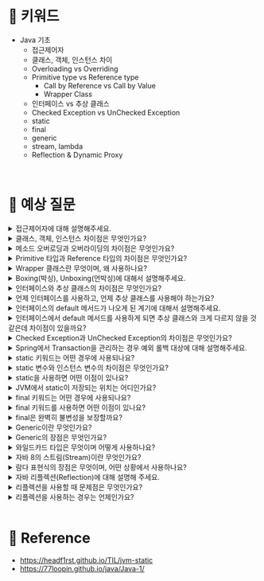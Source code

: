 # 📍 키워드
- Java 기초
    - 접근제어자
    - 클래스, 객체, 인스턴스 차이
    - Overloading vs Overriding
    - Primitive type vs Reference type
        - Call by Reference vs Call by Value
        - Wrapper Class
    - 인터페이스 vs 추상 클래스
    - Checked Exception vs UnChecked Exception
    - static
    - final
    - generic
    - stream, lambda
    - Reflection & Dynamic Proxy

<br>

# 📍 예상 질문
<details>
<summary>접근제어자에 대해 설명해주세요.</summary>
<div markdown="1">

- 자바에서 접근 제어자는 클래스, 변수, 메소드 및 생성자에 대한 접근 수준을 설정하는 데 사용됩니다. 접근 제어자의 목적은 데이터 은닉과 캡슐화를 제공하여, 클래스 내부의 세부 구현을 외부로부터 보호하고, 객체 지향 프로그래밍의 원칙을 강화하는 것입니다. 자바에는 네 가지 접근 제어자가 있습니다: public, protected, default(접근 제어자를 명시하지 않는 경우), private.

1. public: public으로 선언된 클래스, 메소드, 변수는 다른 모든 클래스에서 접근할 수 있습니다. 즉, 어떤 클래스에서든 접근이 가능합니다.
2. protected: protected로 선언된 변수와 메소드는 같은 패키지 안의 다른 클래스 또는 다른 패키지에 있는 서브 클래스에서 접근할 수 있습니다.
3. default: 별도의 접근 제어자를 지정하지 않으면, 클래스, 변수, 메소드는 default 접근 제어를 가집니다. 이는 같은 패키지 내의 클래스에서만 접근할 수 있음을 의미합니다. 다른 패키지에서는 접근할 수 없습니다.
4. private: private로 선언된 변수와 메소드는 해당 변수와 메소드가 선언된 클래스 내에서만 접근할 수 있습니다. 클래스 외부에서는 접근할 수 없어, 가장 제한적인 접근 수준을 제공합니다.

</div>
</details>
<details>
<summary>클래스, 객체, 인스턴스 차이점은 무엇인가요?</summary>
<div markdown="1">

1. 클래스(Class): 클래스는 객체를 생성하기 위한 템플릿 또는 설계도입니다. 클래스는 객체의 상태를 나타내는 필드(변수)와 객체의 행동을 정의하는 메소드(함수)로 구성됩니다. 클래스는 객체의 설계도 역할을 하며, 실제 사용을 위해서는 이를 기반으로 객체를 생성해야 합니다.
2. 객체(Object): 객체는 클래스에 정의된 내용을 바탕으로 메모리에 할당된 실체입니다. 즉, 클래스를 기반으로 생성된 런타임 엔티티입니다. 
3, 인스턴스(Instance): 인스턴스는 객체와 거의 같은 의미로 사용되지만, 클래스와의 관계에 초점을 맞춥니다. 즉, 인스턴스는 특정 클래스로부터 생성된 객체를 의미합니다. 특정 클래스 타입의 객체가 메모리에 할당되어 실제로 사용될 때, 그 객체를 그 클래스의 인스턴스라고 합니다. 예를 들어, 자동차 클래스로부터 생성된 객체는 자동차 클래스의 인스턴스입니다.

- 요약하자면, 클래스는 객체의 설계도이며, 객체는 클래스를 기반으로 생성된 실체입니다. 인스턴스는 특정 클래스로부터 생성된 객체를 지칭하는 데 사용되는 용어로, 클래스와 객체 사이의 관계를 강조합니다.

</div>
</details>
<details>
<summary>메소드 오버로딩과 오버라이딩의 차이점은 무엇인가요?</summary>
<div markdown="1">

- 메소드 오버로딩(Method Overloading)
    - 메소드 오버로딩은 같은 이름을 가진 메소드를 클래스 내에 여러 개 정의하는 것을 의미합니다.
    - 오버로딩된 메소드들은 매개변수의 타입, 개수 또는 순서가 달라야 합니다.
    - 오버로딩은 컴파일 타임(컴파일 시점)에 결정됩니다. 즉, 컴파일러는 메소드를 호출할 때 제공된 매개변수의 타입과 개수를 기반으로 어떤 메소드를 사용할지 결정합니다. (컴파일 다형성)
    - 오버로딩의 목적은 같은 기능을 수행하지만, 다른 매개변수를 받아야 할 때 코드의 가독성과 재사용성을 높이는 것입니다.

- 메소드 오버라이딩(Method Overriding)
    - 메소드 오버라이딩은 서브 클래스에서 수퍼 클래스로부터 상속받은 메소드의 구현을 재정의하는 것을 의미합니다.
    - 오버라이딩된 메소드는 수퍼 클래스의 메소드와 같은 이름, 같은 매개변수, 같은 반환 타입을 가져야 합니다.
    - 오버라이딩은 런타임(실행 시점)에 결정됩니다. 즉, 객체의 타입을 기반으로 어떤 메소드가 호출될지 결정됩니다. (런타임 다형성)
    - 오버라이딩의 목적은 상속받은 메소드를 서브 클래스가 특정한 방식으로 동작하도록 변경하는 것입니다.

- 요약하면, 메소드 오버로딩은 같은 클래스 내에서 같은 이름의 메소드를 매개변수를 달리하여 여러 번 정의하는 것이고, 메소드 오버라이딩은 서브 클래스에서 수퍼 클래스의 메소드를 재정의하는 것입니다.

</div>
</details>
<details>
<summary>Primitive 타입과 Reference 타입의 차이점은 무엇인가요?</summary>
<div markdown="1">

- Primitive 타입 (기본 타입)
    - 정의: 기본 타입은 자바에서 미리 정의되어 있고, 이름이 키워드로 지정된 8가지 타입을 말합니다. 이에는 byte, short, int, long, float, double, char, boolean이 포함됩니다.
    - 저장되는 값: 기본 타입의 변수는 실제 값을 메모리에 직접 저장합니다.
    - 메모리 사용: 기본 타입의 값은 스택 메모리 영역에 저장됩니다. 이로 인해 처리 속도가 빠릅니다.
    - 초기값: 각 기본 타입은 명시적으로 초기화하지 않을 경우 자동으로 기본값을 가집니다. 예를 들어, int의 기본값은 0, boolean의 기본값은 false입니다.
- Reference 타입 (참조 타입)
    - 정의: 참조 타입은 기본 타입을 제외한 타입으로, 클래스, 인터페이스, 배열 등이 있습니다. 참조 타입의 변수는 객체의 참조(주소)를 저장합니다.
    - 저장되는 값: 참조 타입의 변수는 메모리에 객체가 저장된 주소를 가리키며, 실제 데이터는 힙 메모리 영역에 저장됩니다.
    - 메모리 사용: 객체는 힙 메모리에 저장되고, 이 힙 영역은 실행 시간 동안 동적으로 할당 및 해제됩니다. 참조 타입은 스택 메모리에 참조 값만 저장하기 때문에 기본 타입에 비해 상대적으로 더 많은 메모리를 사용할 수 있습니다.
    - 초기값: 참조 타입 변수는 명시적으로 초기화하지 않으면 null 값을 가집니다. null은 아무것도 참조하지 않음을 의미합니다.
- 요약
    - Primitive 타입: 실제 값을 메모리에 직접 저장하며, 처리 속도가 빠릅니다. 기본값이 있습니다.
    - Reference 타입: 메모리에 객체의 주소를 저장하며, 객체 자체는 힙 메모리에 저장됩니다. 초기화하지 않으면 null 값을 가집니다.

</div>
</details>
<details>
<summary>Wrapper 클래스란 무엇이며, 왜 사용하나요?</summary>
<div markdown="1">

- Wrapper 클래스는 자바의 기본 타입(Primitive 타입)을 객체로 다루기 위해 사용하는 클래스입니다. 
- Wrapper 클래스의 사용 이유:
    1. 컬렉션 프레임워크와의 호환: 자바의 컬렉션 프레임워크(예: ArrayList, HashMap 등)는 객체만 저장할 수 있습니다. 기본 타입의 데이터를 이러한 컬렉션에 저장하려면, 해당 기본 타입의 Wrapper 클래스를 사용해야 합니다.
    2. 유용한 메소드 제공: Wrapper 클래스는 기본 타입의 데이터를 다루는 데 유용한 여러 메소드를 제공합니다. 예를 들어, 문자열을 해당 기본 타입의 값으로 변환하거나, 최대/최소값을 얻는 등의 작업이 이에 해당합니다.
    3. null 값 사용: 기본 타입은 null 값을 가질 수 없지만, Wrapper 클래스를 사용하면 null 값을 할당할 수 있습니다. 이는 데이터가 '없음' 또는 '정의되지 않음'을 표현해야 할 경우 유용합니다.
    4. 제네릭과의 사용: 자바의 제네릭은 기본 타입을 직접 사용할 수 없습니다. 따라서, 기본 타입 데이터를 제네릭 타입으로 사용하고 싶을 때 Wrapper 클래스를 활용합니다.

</div>
</details>
<details>
<summary>Boxing(박싱), Unboxing(언박싱)에 대해서 설명해주세요.</summary>
<div markdown="1">

- 박싱(Boxing)과 언박싱(Unboxing)은 자바에서 기본 타입(Primitive type)과 참조 타입(Reference type, 여기서는 Wrapper 클래스) 사이의 변환 과정을 말합니다. 이러한 과정은 기본 타입의 데이터를 객체로 다루기 위해 필요하며, 자바 5부터는 자동으로 이러한 변환을 처리하는 '오토 박싱(Auto Boxing)'과 '오토 언박싱(Auto Unboxing)' 기능을 제공합니다.
- 박싱은 기본 타입의 데이터를 해당하는 Wrapper 클래스의 객체로 변환하는 과정입니다.
- 언박싱은 박싱의 반대 과정으로, Wrapper 클래스의 객체를 기본 타입의 데이터로 변환하는 것을 말합니다.
- 자바 5부터는 개발자의 편의를 위해 박싱과 언박싱 과정을 자동으로 처리하는 기능을 도입했습니다. 이를 통해 기본 타입과 Wrapper 클래스 사이에서 명시적으로 변환 메서드를 호출하지 않아도 자동으로 변환됩니다.

</div>
</details>
<details>
<summary>인터페이스와 추상 클래스의 차이점은 무엇인가요?</summary>
<div markdown="1">

- 인터페이스와 추상 클래스는 자바에서 추상화를 구현하는 두 가지 주요 방법입니다. 둘 다 직접 인스턴스화할 수 없으며, 하위 클래스 또는 구현 클래스가 상세한 구현을 제공하도록 합니다. 그러나 사용 목적과 제공하는 기능에서 차이점이 있습니다.

- 인터페이스 (Interface)
    - 정의: 인터페이스는 모든 메소드가 추상 메소드(Java 8부터는 default 메소드와 static 메소드를 제외한)로 선언되어야 하는 타입입니다. 인터페이스는 어떤 클래스가 구현해야 하는 행동을 정의하지만, 그 행동이 어떻게 실행되어야 하는지에 대해서는 설명하지 않습니다.
    - 특징:
        - 인터페이스의 메소드는 기본적으로 public abstract입니다.
        - Java 8 이후로는 default 메소드와 static 메소드를 사용할 수 있어, 구현 코드를 포함할 수 있게 되었습니다.
        - 필드는 public static final이어야 하므로, 변경할 수 없는 상수만 포함할 수 있습니다.
        - 하나의 클래스가 여러 인터페이스를 구현할 수 있습니다.
    - 사용 목적: 인터페이스는 다중 상속을 지원합니다. 이를 통해 서로 관련 없는 클래스들이 인터페이스를 구현함으로써 동일한 인터페이스 타입으로 처리될 수 있도록 합니다.

- 추상 클래스 (Abstract Class)
    - 정의: 추상 클래스는 하나 이상의 추상 메소드를 포함할 수 있는 클래스입니다. 추상 클래스는 이러한 추상 메소드의 실제 구현을 자식 클래스에게 강제합니다.
    - 특징:
        - 추상 클래스는 abstract 키워드를 사용하여 선언됩니다.
        - 추상 메소드뿐만 아니라 구현된 메소드도 포함할 수 있습니다.
        - 필드, 생성자, 정적 메소드 등을 포함할 수 있습니다.
        - 추상 클래스는 다른 클래스가 상속받을 수 있지만, 자바에서는 단일 상속만 지원하므로 하나의 추상 클래스만 상속받을 수 있습니다.
    - 사용 목적: 추상 클래스는 상속을 통한 다형성을 제공합니다. 공통된 기능을 구현하면서도 일부 메소드는 하위 클래스에서 구현하도록 강제하고자 할 때 사용됩니다.

- 인터페이스와 추상 클래스의 주요 차이점
    - 다중 구현: 클래스는 여러 인터페이스를 구현할 수 있지만, 하나의 추상 클래스만 상속받을 수 있습니다.
    - 메소드 구현: 인터페이스는 Java 8 이전에는 구현된 메소드를 가질 수 없었지만, 추상 클래스는 구현된 메소드를 가질 수 있습니다.
    - 구성 요소: 인터페이스는 static이거나 final인 필드만 가질 수 있으며, 추상 클래스는 이러한 제한 없이 필드를 가질 수 있습니다.
    - 생성자: 인터페이스에는 생성자가 없지만, 추상 클래스에는 생성자가 있어서 하위 클래스가 객체를 초기화할 때 사용할 수 있습니다.

</div>
</details>
<details>
<summary>언제 인터페이스를 사용하고, 언제 추상 클래스를 사용해야 하는가요?</summary>
<div markdown="1">

- 인터페이스를 사용해야 할 때:
1. 다중 구현이 필요한 경우: 자바는 다중 상속을 지원하지 않지만, 한 클래스가 여러 인터페이스를 구현할 수 있습니다. 서로 다른 클래스들이 공통의 계약(contract)을 공유해야 하지만, 그 구현이 서로 다를 때 인터페이스를 사용합니다.
2. 모듈 간의 결합도를 낮추고자 할 때: 인터페이스를 사용하면 구현체의 내부 로직에 대한 의존 없이, 단지 인터페이스가 정의하는 메소드 시그니처에만 의존하게 됩니다. 이는 모듈 간의 결합도를 낮추고 유지보수성을 향상시킵니다.
3. 확장성이 중요한 경우: 인터페이스는 시스템을 확장하기 위한 유연한 방법을 제공합니다. 새로운 기능이 필요할 때 기존 코드를 변경하지 않고 인터페이스에 새로운 메소드를 추가하거나 새로운 인터페이스를 정의함으로써 확장할 수 있습니다.

- 추상 클래스를 사용해야 할 때:
1. 공통된 코드를 공유하고 싶을 때: 추상 클래스를 사용하면 구현 코드를 하위 클래스에 상속할 수 있습니다. 여러 클래스에서 공통으로 사용되는 메소드나 필드가 있을 경우, 이를 추상 클래스에 정의하여 코드 중복을 줄일 수 있습니다.
2. 기본적인 행동을 정의하고 일부만 변경하고자 할 때: 추상 클래스는 기본적인 실행 로직을 구현하고, 하나 또는 그 이상의 메소드를 추상 메소드로 남겨서 하위 클래스에서 이를 구현하도록 할 수 있습니다. 이는 '템플릿 메소드 패턴'과 같은 디자인 패턴을 구현할 때 유용합니다.
3. 컴파일 시간에 서브 클래스 구현을 강제하고 싶을 때: 추상 클래스에 추상 메소드를 선언함으로써, 이를 상속받는 모든 클래스가 해당 메소드를 구현하도록 강제할 수 있습니다. 이는 인터페이스도 마찬가지이지만, 추상 클래스는 이와 더불어 공통의 구현을 제공할 수 있습니다.

</div>
</details>
<details>
<summary>인터페이스의 default 메서드가 나오게 된 계기에 대해서 설명해주세요.</summary>
<div markdown="1">

- 인터페이스의 default 메서드는 자바 8에서 도입되었으며, 이러한 기능이 추가된 주된 계기는 호환성 유지와 함수형 프로그래밍의 도입, 특히 람다 표현식의 지원을 용이하게 하기 위함입니다.

- 호환성 유지
    - 자바는 널리 사용되는 언어이며, 많은 라이브러리와 애플리케이션이 자바를 기반으로 개발되었습니다. 인터페이스에 새로운 메서드를 추가하는 것은 이전에 개발된 코드에 큰 영향을 줄 수 있습니다. 인터페이스에 새로운 메서드를 추가하면, 이 인터페이스를 구현한 모든 클래스에서 새로운 메서드를 구현해야 합니다. 이는 기존 코드의 호환성을 해치고, 많은 추가 작업을 필요로 합니다.
    - default 메서드는 이러한 문제를 해결합니다. 인터페이스에 새로운 기능을 추가하면서도, 기존에 이 인터페이스를 구현한 코드를 변경하지 않아도 되도록 해줍니다. default 메서드는 기본 구현을 제공하므로, 인터페이스를 구현한 기존 코드는 변경 없이 그대로 작동합니다. 따라서, 라이브러리나 프레임워크 개발자들은 기존 코드의 호환성을 유지하면서도 새로운 기능을 인터페이스에 추가할 수 있게 되었습니다.

- 함수형 프로그래밍의 도입
    - 자바 8에서는 함수형 프로그래밍 패러다임을 지원하기 위한 여러 기능이 도입되었습니다. 람다 표현식의 도입은 이러한 변화 중 하나였으며, 자바에서 함수형 인터페이스(functional interface)의 개념을 강화하는 데 중요한 역할을 했습니다. 함수형 인터페이스는 하나의 추상 메서드만을 가지며, 람다 표현식을 통해 이를 간결하게 구현할 수 있습니다.
    - default 메서드의 도입은 인터페이스에 추가적인 메서드를 제공하면서도, 해당 인터페이스가 함수형 인터페이스로서의 역할을 계속 유지할 수 있도록 해줍니다. 즉, 인터페이스에 새로운 메서드를 추가하더라도 추상 메서드의 수가 변하지 않게 하여, 람다 표현식과의 호환성을 유지할 수 있습니다.

- 결론적으로, default 메서드는 기존 코드의 호환성을 유지하고, 라이브러리 및 애플리케이션의 점진적인 개선을 용이하게 하며, 자바의 함수형 프로그래밍 기능을 강화하는 데 중요한 역할을 합니다.

</div>
</details>
<details>
<summary>인터페이스에서 default 메서드를 사용하게 되면 추상 클래스와 크게 다르지 않을 것 같은데 차이점이 있을까요?</summary>
<div markdown="1">

- 추상클래스와 인터페이스의 목적이 다릅니다. 추상 클래스는 코드의 중복을 제거하고 부모의 기능을 재사용을 하기 위해 사용하며, 단일 상속밖에 안된다는 단점이 있고, 인터페이스는 코드의 유연한 설계를 위해 사용하는 것이고, 다중 구현이 가능합니다. 따라서, 상황에 맞게 적절하게 사용 할 필요가 있습니다.

- 상속과 구현
    - 추상 클래스: 하나의 추상 클래스만 상속받을 수 있습니다. 이는 자바가 단일 상속만을 지원하기 때문입니다. 추상 클래스는 상태(필드)와 행동(메서드)을 상속할 수 있습니다.
    - 인터페이스: 하나의 클래스가 여러 인터페이스를 구현할 수 있습니다. 인터페이스는 메서드 선언과 default 메서드 구현을 통해 행동만을 제공하며, 전통적으로 상태(필드)를 제공하지 않습니다. (인터페이스에서 정적 또는 final 필드를 선언할 수는 있지만, 이는 인터페이스의 구현체가 공유하는 상수일 뿐입니다.)
- 상태 관리
    - 추상 클래스: 상태(필드)를 가질 수 있으며, 이 상태를 통해 객체의 상태를 관리할 수 있습니다. 또한, 비공개(private) 필드와 메서드를 통해 캡슐화를 구현할 수 있습니다.
    - 인터페이스: 자바 8 이전에는 상태를 가질 수 없었으며, 모든 필드는 public static final이어야 했습니다. 자바 8 이후로 default 메서드와 static 메서드를 가질 수 있게 되었지만, 여전히 인스턴스 필드를 가질 수 없으멀로 상태를 직접 관리할 수 없습니다.
- 생성자
    - 추상 클래스: 생성자를 가질 수 있습니다. 이를 통해 하위 클래스의 객체 생성 시 초기화 과정을 제어할 수 있습니다.
    - 인터페이스: 생성자를 가질 수 없습니다. 인터페이스는 직접 인스턴스화될 수 없으며, 구현체가 초기화 과정을 관리합니다.

</div>
</details>
<details>
<summary>Checked Exception과 UnChecked Exception의 차이점은 무엇인가요?</summary>
<div markdown="1">

- Checked Exception
    - 컴파일 시점에 확인됩니다. 즉, 컴파일러는 메서드에서 발생할 수 있는 Checked Exception을 선언하거나 처리하도록 강제합니다. 이를 통해 개발자가 예외를 명시적으로 처리하도록 유도합니다.
    - java.lang.Exception 클래스를 직접 또는 간접적으로 상속하지만, RuntimeException을 상속하지 않는 모든 예외가 여기에 해당합니다.
    - 일반적으로 외부의 영향(파일 입출력 오류, 네트워크 문제 등)으로 인해 발생할 수 있는 상황에서 사용됩니다.
    - 예를 들어, IOException, SQLException 등이 Checked Exception에 속합니다.
- Unchecked Exception
    - 런타임 시점에 확인됩니다. 즉, 컴파일러가 예외를 처리하거나 선언하도록 강제하지 않습니다. 개발자는 이러한 예외를 처리하기로 선택할 수 있지만, 필수는 아닙니다.
    - java.lang.RuntimeException과 그 하위 클래스들이 이 범주에 속합니다.
    - 일반적으로 프로그램의 버그나 잘못된 사용으로 인해 발생합니다. 예를 들어, 잘못된 타입 변환, 배열의 잘못된 인덱스 접근, null 참조 등이 이에 해당합니다.
    - 예를 들어, NullPointerException, IndexOutOfBoundsException, ClassCastException 등이 Unchecked Exception에 속합니다.

</div>
</details>
<details>
<summary>Spring에서 Transaction을 관리하는 경우 예외 롤백 대상에 대해 설명해주세요.</summary>
<div markdown="1">

- Unchecked Exception과 Error: 기본적으로 Spring은 RuntimeException (즉, Unchecked Exception)과 Error가 발생할 경우 트랜잭션을 롤백합니다. 이는 Spring의 기본 정책으로, 대부분의 경우 이러한 예외는 복구할 수 없는 심각한 문제를 나타내므로 트랜잭션을 롤백하는 것이 합리적입니다.
- Checked Exception: 기본적으로 Spring은 Checked Exception이 발생해도 트랜잭션을 롤백하지 않습니다. Checked Exception은 일반적으로 복구 가능한 예외 상황을 나타내며, 애플리케이션 코드에서 이를 적절히 처리할 수 있다고 가정하기 때문입니다.

- Spring에서는 @Transactional 어노테이션을 사용하여 트랜잭션 관리를 선언적으로 처리합니다. 이 어노테이션을 사용하면, 롤백을 위한 예외 처리 규칙을 커스터마이징할 수 있습니다.
    - rollbackFor: 특정 예외 타입이나 그 하위 타입의 예외가 발생했을 때 롤백을 수행하도록 설정할 수 있습니다. Checked Exception을 명시적으로 롤백 대상으로 지정할 때 유용합니다.
    - noRollbackFor: 특정 예외 타입에 대해서는 롤백을 수행하지 않도록 설정할 수 있습니다. 예를 들어, 특정 비즈니스 예외가 발생했을 때는 롤백하지 않도록 설정할 수 있습니다.

</div>
</details>
<details>
<summary>static 키워드는 어떤 경우에 사용되나요?</summary>
<div markdown="1">

- static은 클래스 멤버라고 하며, 클래스 로더가 클래스를 로딩해서 메소드 메모리 영역에 적재할 때 클래스별로 관리됩니다.
- static 키워드를 통해 생성된 정적멤버들은 PermGen 또는 Metaspace에 저장되며 저장된 메모리는 모든 객체가 공유하며 하나의 멤버를 어디서든지 참조할 수 있는 장점이 있습니다.
- 그러나, GC의 관리 영역 밖에 존재하기 때문에 프로그램 종료시까지 메모리가 할당된 채로 존재합니다. 너무 남발하게 되면 시스템 성능에 악영향을 줄 수 있습니다.

- 클래스 레벨의 멤버(필드, 메서드, 블록)를 선언하는 데 사용됩니다. static으로 선언된 멤버는 해당 클래스의 모든 인스턴스에 대해 공유되며, 클래스가 메모리에 로드될 때 한 번만 생성됩니다. 이러한 특징 때문에 static 멤버는 클래스 인스턴스 없이도 접근 가능합니다.

</div>
</details>
<details>
<summary>static 변수와 인스턴스 변수의 차이점은 무엇인가요?</summary>
<div markdown="1">

- 공유성: static 변수는 클래스 레벨에서 공유되는 반면, 인스턴스 변수는 각 객체 인스턴스에 고유합니다.
- 메모리 할당: static 변수는 클래스가 메모리에 로드될 때 한 번만 할당되고, 인스턴스 변수는 객체가 생성될 때마다 각 인스턴스마다 새로 할당됩니다.
- 접근성: static 변수는 클래스 이름을 통해 어디서든 접근할 수 있지만, 인스턴스 변수에 접근하려면 해당 객체의 인스턴스가 필요합니다.

</div>
</details>
<details>
<summary>static을 사용하면 어떤 이점이 있나요?</summary>
<div markdown="1">

1. 메모리 효율성
    - static 변수는 클래스가 메모리에 로드될 때 단 한 번만 할당되며, 이후 해당 클래스의 모든 인스턴스가 이 메모리를 공유합니다. 이는 같은 값을 가지는 변수를 각 인스턴스마다 별도로 저장할 필요가 없어 메모리 사용을 줄여줍니다.
2. 공유 데이터 관리
    - static 변수는 클래스의 모든 인스턴스에 의해 공유됩니다. 이를 통해 애플리케이션 내에서 공유되어야 하는 데이터(예: 설정 정보, 카운터 등)를 쉽게 관리할 수 있습니다.
3. 클래스 레벨의 메서드 접근
    - static 메서드는 인스턴스를 생성하지 않고도 호출할 수 있습니다. 이는 유틸리티 함수나 헬퍼 함수 같이 객체의 상태에 의존하지 않는 작업을 수행하는 데 유용합니다. 예를 들어, Math.sqrt() 메서드는 인스턴스 상태와 무관하게 동작하므로 static으로 선언됩니다.
4. 초기화 블록
    - static 초기화 블록을 사용하여 클래스 변수를 초기화하는 복잡한 로직을 구현할 수 있습니다. 이 초기화 블록은 클래스가 메모리에 로드될 때 단 한 번만 실행되며, 복잡한 초기화 작업을 수행하는 데 유용합니다.
5. 싱글턴 패턴 구현
    - static 변수와 메서드는 싱글턴 패턴 구현에 필수적입니다. 싱글턴 패턴은 특정 클래스의 인스턴스가 하나만 생성되어야 할 때 사용되며, static을 통해 이를 간단하게 구현할 수 있습니다.

</div>
</details>
<details>
<summary>JVM에서 static이 저장되는 위치는 어디인가요?</summary>
<div markdown="1">

- Java 7에서는 정적 멤버 변수가 PermGen(Method Area)에 저장되었습니다.
- 하지만 메모리 관리상의 문제로 인해 PermGen 영역이 사라지고 Metaspace 영역이 등장하면서, 정적 멤버 변수는 힙에 저장이 되도록 변경 되었습니다.
 
</div>
</details>
<details>
<summary>final 키워드는 어떤 경우에 사용되나요?</summary>
<div markdown="1">

- final 키워드는 주로 불변성을 부여하는 목적으로 사용됩니다.
1. 변수에 사용될 경우
    - 로컬 변수: final로 선언된 로컬 변수는 한 번 할당된 값을 변경할 수 없습니다. 이는 데이터의 불변성을 보장하는 데 유용합니다.
    - 필드(멤버 변수): 클래스의 필드에 final을 사용하면, 이 필드는 객체 생성 시 할당된 값을 변경할 수 없습니다. 객체마다 고유한 상수 값을 가질 때 유용합니다. final 필드는 선언 시, 또는 생성자 내에서 초기화해야 합니다.
    - 매개변수: 메서드의 매개변수를 final로 선언하면, 메서드 내에서 매개변수의 값을 변경할 수 없습니다. 이는 함수형 프로그래밍 패러다임에서 부수 효과(side effect)를 줄이는 데 도움이 됩니다.
2. 메서드에 사용될 경우
    - final로 선언된 메서드는 하위 클래스에서 오버라이드(재정의)할 수 없습니다. 이는 메서드의 동작을 변경할 수 없게 하여, 부모 클래스의 특정 행위가 모든 하위 클래스에서 동일하게 유지되도록 보장합니다.
3. 클래스에 사용될 경우
    - 클래스 전체에 final을 사용하면, 해당 클래스는 확장될 수 없습니다(상속 불가). 즉, 다른 클래스가 이 클래스를 상속할 수 없습니다. 이는 클래스의 동작을 변경할 수 없도록 하여, 보안과 불변성을 강화할 때 유용합니다.
- final 키워드의 사용은 객체의 불변성을 보장하고, 의도치 않은 변경으로부터 코드를 보호하는 데 도움이 됩니다.

</div>
</details>
<details>
<summary>final 키워드를 사용하면 어떤 이점이 있나요?</summary>
<div markdown="1">

1. 불변성(Immutability)의 보장
    - 변수: final을 사용한 변수는 불변의 값을 가집니다. 이는 데이터의 안전성을 향상시키며, 의도치 않은 변경으로부터 변수를 보호합니다. 불변 객체는 멀티스레드 환경에서 안전하게 공유될 수 있어, 동시성 문제를 줄이는 데 도움이 됩니다.
    - 메서드: final 메서드는 하위 클래스에서 오버라이드할 수 없습니다. 이를 통해 부모 클래스의 핵심 로직이 변경되지 않도록 보장하며, 코드의 안정성을 높일 수 있습니다.
    - 클래스: final 클래스는 다른 클래스에 의해 상속될 수 없습니다. 이는 클래스의 동작을 변경할 수 없게 하여, 클래스 설계의 안정성을 유지하며 보안 문제를 방지할 수 있습니다.
2. 컴파일 타임 체크
    - final 키워드를 사용함으로써 컴파일러는 불변성을 강제할 수 있으며, 이는 잠재적인 오류를 컴파일 시점에 발견하는 데 도움이 됩니다. 예를 들어, final 변수가 초기화 후에 변경되려고 하면 컴파일러는 오류를 발생시킵니다.
3. 성능 최적화
    - 컴파일러 최적화: final 변수는 변하지 않는 값이므로, 컴파일러는 이를 알고 더 효율적인 코드로 최적화할 수 있습니다. 예를 들어, final 변수에 대한 접근은 인라인화될 수 있어, 메서드 호출 오버헤드를 줄일 수 있습니다.
    - JIT 컴파일러 최적화: JVM의 JIT(Just-In-Time) 컴파일러는 런타임에 final 메서드와 클래스에 대한 추가 최적화를 수행할 수 있습니다. final 메서드는 오버라이드될 수 없기 때문에, 직접적인 메서드 호출로 해석될 수 있으며, 이는 런타임 성능을 향상시킵니다.
4. 코드의 의도와 가독성 향상
    - final 키워드의 사용은 변수, 메서드, 클래스가 변경되지 않아야 한다는 의도를 명확히 표현합니다. 이는 코드를 읽는 다른 개발자들에게 코드의 의도를 명확하게 전달하며, 코드의 가독성을 향상시킵니다.

</div>
</details>
<details>
<summary>final은 완벽히 불변성을 보장할까요?</summary>
<div markdown="1">

- final 키워드는 자바에서 변수, 메서드, 클래스에 대한 수정을 제한하지만, 완벽한 불변성(immutability)을 보장하지는 않습니다.
- 예를 들어, 객체 참조가 final이라도 그 객체의 필드가 변경될 수 있습니다(필드가 final이 아니라면).

</div>
</details>
<details>
<summary>Generic이란 무엇인가요?</summary>
<div markdown="1">

- 타입(type)의 안전성을 증가시키고, 코드 중복을 줄이기 위해 도입된 개념입니다. 제네릭을 사용하면 클래스, 인터페이스, 메서드를 정의할 때 타입(type)을 하나의 매개변수처럼 취급할 수 있습니다. 이를 통해 컴파일 시점에 타입 체크를 수행함으로써 타입 안정성을 높이고, 실행 시간에 발생할 수 있는 타입 관련 오류를 최소화할 수 있습니다.

</div>
</details>
<details>
<summary>Generic의 장점은 무엇인가요?</summary>
<div markdown="1">

1. 타입 안전성(Type Safety) 강화: 제네릭을 사용하면 컴파일 시점에 타입 체크가 가능해져, 잘못된 타입이 사용될 경우 컴파일 에러로 미리 알릴 수 있습니다. 이는 런타임에 발생할 수 있는 ClassCastException과 같은 오류를 예방해 줍니다.

2. 코드 재사용성 향상: 제네릭을 사용하면 동일한 코드를 다양한 타입에 대해 사용할 수 있습니다. 이는 코드의 재사용성을 높이고, 코드 중복을 줄여줍니다. 예를 들어, 제네릭을 사용한 단일 리스트 클래스는 다양한 타입의 객체를 저장할 수 있습니다.

3. 명시적인 타입 캐스팅 제거: 제네릭을 사용하지 않는 코드에서는 객체를 특정 타입으로 캐스팅하기 위해 명시적인 타입 캐스팅이 필요합니다. 제네릭을 사용하면 이러한 타입 캐스팅이 필요 없어져 코드가 보다 간결해지고 가독성이 향상됩니다.

4. API 설계와 사용의 명확성: 제네릭을 사용하면 메서드 시그니처나 클래스, 인터페이스의 선언에서 사용되는 타입의 의도를 명확하게 표현할 수 있습니다. 이는 API를 설계하고 사용하는 과정에서 오류를 줄이고, 사용자가 API를 보다 쉽게 이해하고 사용할 수 있게 합니다.

5. 보다 강력한 추상화 수단: 제네릭을 통해 타입 매개변수를 사용함으로써, 보다 일반적이고 유연한 코드를 작성할 수 있습니다. 이는 프로그래밍 언어에서의 추상화 수준을 한 단계 끌어올릴 수 있는 수단을 제공합니다.

</div>
</details>
<details>
<summary>와일드카드 타입은 무엇이며 어떻게 사용하나요?</summary>
<div markdown="1">

- 와일드카드 타입(Wildcard Type)은 제네릭 타입의 불확실성을 다루기 위해 자바에서 사용하는 특별한 매개변수 타입입니다. 와일드카드는 ? 기호를 사용하여 표현되며, 제네릭 타입의 범위를 제한할 수 있습니다. 와일드카드는 주로 제네릭 타입의 상한(Upper Bounded Wildcards)과 하한(Lower Bounded Wildcards)을 지정하는 데 사용됩니다.
- 상한 와일드카드(Upper Bounded Wildcards)
    - 상한 와일드카드는 특정 타입 또는 그 타입의 하위 타입만을 허용하도록 제한합니다. ? extends Type 형태로 사용되며, Type이나 그 하위 타입의 객체들만 받을 수 있습니다.
- 하한 와일드카드(Lower Bounded Wildcards)
    - 하한 와일드카드는 특정 타입 또는 그 타입의 상위 타입만을 허용하도록 제한합니다. ? super Type 형태로 사용되며, Type이나 그 상위 타입의 객체들만 받을 수 있습니다.

</div>
</details>
<details>
<summary>자바 8의 스트림(Stream)이란 무엇인가요?</summary>
<div markdown="1">

- 자바 8에서 소개된 스트림(Stream) API는 데이터 컬렉션 처리를 위한 새로운 추상화입니다. 스트림 API를 사용하면 선언적으로(즉, 어떻게(How)가 아닌 무엇을(What)에 집중하여) 컬렉션 데이터를 처리할 수 있으며, 이는 코드의 가독성과 간결성을 높여줍니다. 또한, 스트림 API는 함수형 프로그래밍 스타일을 자바에 도입하여, 병렬 처리(parallel processing)를 포함한 고성능 데이터 처리가 가능하도록 설계되었습니다.

- 스트림(Stream)의 특징
    -  선언적 처리: 데이터를 어떻게 처리할지의 절차적인 로직 대신, 무엇을 할지에 대한 선언적인 접근을 제공합니다.
    - 불변성(Immutability): 스트림 연산은 원본 데이터를 변경하지 않고, 새로운 스트림을 반환합니다.
    - 내부 반복(Internal Iteration): 스트림 API는 '내부 반복'을 사용하여 컬렉션의 요소를 반복 처리합니다. 이는 명시적으로 반복문을 작성할 필요가 없음을 의미합니다.
    - 파이프라이닝(Pipelining): 여러 스트림 연산을 연결하여 큰 연산 파이프라인을 구성할 수 있으며, 이는 마치 물이 파이프를 통해 흐르는 것과 유사합니다.
    - 병렬 처리(Parallel Processing) 지원: 스트림 API는 '병렬 스트림'을 통해 데이터를 병렬로 처리할 수 있는 기능을 제공합니다. 이를 통해 멀티코어 프로세서의 성능을 쉽게 활용할 수 있습니다.

</div>
</details>
<details>
<summary>람다 표현식의 장점은 무엇이며, 어떤 상황에서 사용하나요?</summary>
<div markdown="1">

- 람다 표현식은 자바 8부터 도입된 기능으로, 간결하게 익명 함수를 표현할 수 있게 해주는 문법입니다. 

- 람다 표현식의 장점
    1. 코드의 간결성: 복잡한 익명 클래스를 사용하는 대신, 람다 표현식을 사용하면 보다 간결하고 읽기 쉬운 코드를 작성할 수 있습니다. 이는 코드의 양을 줄이고, 가독성을 높여줍니다
    2. 함수형 프로그래밍 지원: 람다 표현식은 함수형 프로그래밍의 개념을 자바에 도입합니다. 이를 통해 개발자는 함수를 일급 객체로 다루며, 높은 수준의 추상화와 모듈성을 달성할 수 있습니다.
    3. 병렬 처리 용이: 람다 표현식은 스트림 API와 결합하여 사용될 때, 데이터의 병렬 처리와 함수형 연산을 쉽게 구현할 수 있도록 해줍니다. 이는 멀티코어 프로세서의 효율적인 활용을 가능하게 합니다.
    4. 지연 실행(Lazy Execution): 람다 표현식을 사용하면 필요할 때까지 코드의 실행을 지연시킬 수 있습니다. 이는 성능 최적화에 도움을 줄 수 있습니다.

- 람다 표현식의 사용 상황
    1. 컬렉션 처리: 자바의 컬렉션 프레임워크와 스트림 API를 사용할 때, 람다 표현식을 활용하면 데이터를 효율적으로 처리, 필터링, 변환 및 집계할 수 있습니다.
    2. 스레드 실행: Runnable 인터페이스의 구현체를 생성할 때 람다 표현식을 사용하면, 스레드를 생성하고 실행하는 코드를 간결하게 작성할 수 있습니다.
    3. 함수형 인터페이스 사용: 자바에서 제공하는 함수형 인터페이스(Function<T,R>, Predicate<T>, Consumer<T> 등)를 사용할 때 람다 표현식을 활용하면, 명시적인 클래스 선언 없이도 인터페이스의 구현체를 쉽게 제공할 수 있습니다.

</div>
</details>
<details>
<summary>자바 리플렉션(Reflection)에 대해 설명해 주세요.</summary>
<div markdown="1">

- 자바 리플렉션(Reflection)은 런타임 시에 클래스의 정보를 조회하거나 수정할 수 있는 기능을 말합니다. 클래스의 필드(field), 메소드(method), 생성자(constructor) 등의 메타데이터를 조회하거나, 객체를 동적으로 생성하고 메소드를 호출하는 등의 작업을 할 수 있습니다. 리플렉션은 자바의 java.lang.reflect 패키지를 통해 제공됩니다.

- 리플렉션의 주요 사용 사례
    1. 런타임 시에 클래스 정보 조회: 클래스의 이름, 필드, 메소드, 어노테이션 등의 정보를 런타임 시에 조회할 수 있습니다. 이는 동적으로 객체의 상태를 분석하거나 변경해야 할 때 유용합니다.
    2. 동적 객체 생성: Class 객체를 통해 런타임 시에 객체를 동적으로 생성할 수 있습니다. 이는 클래스의 이름이 컴파일 시점에는 알려져 있지 않지만, 런타임 시에 결정되는 경우에 유용합니다.
    3. 동적 메소드 호출: 메소드의 이름을 이용하여 런타임 시에 해당 메소드를 호출할 수 있습니다. 이는 유연한 코드 작성을 가능하게 합니다.
    4. 어노테이션 처리: 런타임 시에 어노테이션 정보를 읽어와서 처리할 수 있습니다. 이는 다양한 프레임워크에서 설정 정보를 처리할 때 자주 사용됩니다.

</div>
</details>
<details>
<summary>리플렉션을 사용할 때 문제점은 무엇인가요?</summary>
<div markdown="1">

1. 성능 저하: 리플렉션을 통한 메소드 호출, 필드 접근 등은 직접적인 코드 실행보다 상대적으로 느립니다. 리플렉션은 런타임 시에 메소드를 찾고, 접근 권한을 확인하고, 호출을 수행하는 등의 추가적인 처리가 필요하기 때문에 오버헤드가 발생합니다. 성능이 중요한 애플리케이션에서는 이러한 성능 저하가 문제가 될 수 있습니다.
2. 보안 문제: 리플렉션을 사용하면 private 메소드나 필드에도 접근할 수 있게 됩니다. 이는 객체의 캡슐화를 깨뜨리고, 불필요하거나 위험한 방식으로 내부 구조를 변경할 가능성을 열어줍니다. 따라서 보안이 중요한 애플리케이션에서는 리플렉션 사용에 주의가 필요합니다.
3. 코드의 복잡성 증가: 리플렉션을 사용하는 코드는 일반적인 자바 코드에 비해 이해하기 어렵고 복잡할 수 있습니다. 리플렉션을 사용한 코드는 디버깅이 어렵고, 유지보수성이 떨어질 수 있습니다.
4. 컴파일 타임 체크의 부재: 리플렉션을 사용하면 대부분의 에러 체크가 런타임 시에 이루어집니다. 존재하지 않는 메소드나 필드에 접근하려고 할 때, 컴파일 타임이 아닌 런타임에 NoSuchMethodException, NoSuchFieldException 등의 예외가 발생합니다. 이는 개발 과정에서 버그를 조기에 발견하는 것을 어렵게 만듭니다.
5. API 변경에 대한 취약성: 리플렉션을 사용하는 코드는 사용하는 클래스나 메소드의 내부 구현에 의존하게 됩니다. 이러한 내부 구현이 변경될 경우, 리플렉션을 사용하는 코드는 쉽게 깨질 수 있으며, 이는 애플리케이션의 안정성을 저하시킬 수 있습니다.

</div>
</details>
<details>
<summary>리플렉션을 사용하는 경우는 언제인가요?</summary>
<div markdown="1">

- 리플렉션은 테스트에서 내부 상태를 검사하거나, 비공개 메소드를 테스트하기 위해 사용될 수 있습니다.
- 또한 JPA Entity에서 기본키 자동 생성 전략인 경우, 단위 테스트를 위해 리플렉션으로 id값을 세팅해줄 때도 사용합니다.

</div>
</details>

<br>

# 📍 Reference
- https://headf1rst.github.io/TIL/jvm-static
- https://77loopin.github.io/java/Java-1/